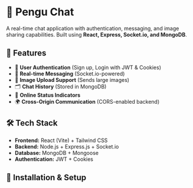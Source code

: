 # 💬 Pengu Chat

A real-time chat application with authentication, messaging, and image sharing capabilities. Built using **React, Express, Socket.io, and MongoDB**.

## 🚀 Features

- 🔐 **User Authentication** (Sign up, Login with JWT & Cookies)
- 💬 **Real-time Messaging** (Socket.io-powered)
- 📸 **Image Upload Support** (Sends large images)
- 🗂️ **Chat History** (Stored in MongoDB)
- 🔔 **Online Status Indicators**
- 🌍 **Cross-Origin Communication** (CORS-enabled backend)

## 🛠️ Tech Stack

- **Frontend:** React (Vite) + Tailwind CSS
- **Backend:** Node.js + Express.js + Socket.io
- **Database:** MongoDB + Mongoose
- **Authentication:** JWT + Cookies

## 🔧 Installation & Setup
